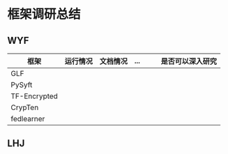 # 框架调研总结

## WYF

| 框架         | 运行情况 | 文档情况 | ...  |      |      | 是否可以深入研究 |
| ------------ | -------- | -------- | ---- | ---- | ---- | ---------------- |
| GLF          |          |          |      |      |      |                  |
| PySyft       |          |          |      |      |      |                  |
| TF-Encrypted |          |          |      |      |      |                  |
| CrypTen      |          |          |      |      |      |                  |
| fedlearner   |          |          |      |      |      |                  |

## LHJ

